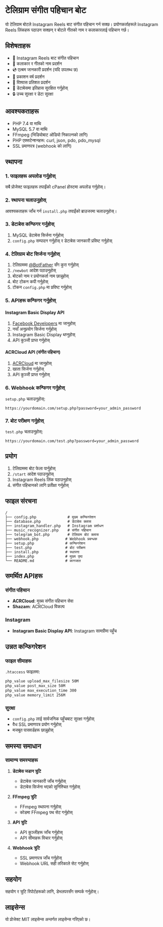 # टेलिग्राम संगीत पहिचान बोट

यो टेलिग्राम बोटले Instagram Reels बाट संगीत पहिचान गर्न सक्छ। प्रयोगकर्ताहरूले Instagram Reels लिंकहरू पठाउन सक्छन् र बोटले गीतको नाम र कलाकारलाई पहिचान गर्छ।

## विशेषताहरू

- 🎵 Instagram Reels बाट संगीत पहिचान
- 🎤 कलाकार र गीतको नाम प्रदर्शन
- 💿 एल्बम जानकारी प्रदर्शन (यदि उपलब्ध छ)
- 📅 प्रकाशन वर्ष प्रदर्शन
- 🎯 विश्वास प्रतिशत प्रदर्शन
- 💾 डेटाबेसमा इतिहास सुरक्षित गर्नुहोस्
- 🔒 उच्च सुरक्षा र डेटा सुरक्षा

## आवश्यकताहरू

- PHP 7.4 वा माथि
- MySQL 5.7 वा माथि
- FFmpeg (भिडियोबाट ओडियो निकाल्नको लागि)
- PHP एक्सटेन्शनहरू: curl, json, pdo, pdo_mysql
- SSL प्रमाणपत्र (webhook को लागि)

## स्थापना

### 1. फाइलहरू अपलोड गर्नुहोस्

सबै प्रोजेक्ट फाइलहरू तपाईंको cPanel होस्टमा अपलोड गर्नुहोस्।

### 2. स्थापना चलाउनुहोस्

आवश्यकताहरू जाँच गर्न `install.php` तपाईंको ब्राउजरमा चलाउनुहोस्।

### 3. डेटाबेस कन्फिगर गर्नुहोस्

1. MySQL डेटाबेस सिर्जना गर्नुहोस्
2. `config.php` सम्पादन गर्नुहोस् र डेटाबेस जानकारी प्रविष्ट गर्नुहोस्

### 4. टेलिग्राम बोट सिर्जना गर्नुहोस्

1. टेलिग्राममा [@BotFather](https://t.me/botfather) सँग कुरा गर्नुहोस्
2. `/newbot` आदेश पठाउनुहोस्
3. बोटको नाम र प्रयोगकर्ता नाम छान्नुहोस्
4. बोट टोकन कपी गर्नुहोस्
5. टोकन `config.php` मा प्रविष्ट गर्नुहोस्

### 5. APIहरू कन्फिगर गर्नुहोस्

#### Instagram Basic Display API
1. [Facebook Developers](https://developers.facebook.com/) मा जानुहोस्
2. नयाँ अनुप्रयोग सिर्जना गर्नुहोस्
3. Instagram Basic Display थप्नुहोस्
4. API कुञ्जी प्राप्त गर्नुहोस्

#### ACRCloud API (संगीत पहिचान)
1. [ACRCloud](https://www.acrcloud.com/) मा जानुहोस्
2. खाता सिर्जना गर्नुहोस्
3. API कुञ्जी प्राप्त गर्नुहोस्

### 6. Webhook कन्फिगर गर्नुहोस्

`setup.php` चलाउनुहोस्:

```
https://yourdomain.com/setup.php?password=your_admin_password
```

### 7. बोट परीक्षण गर्नुहोस्

`test.php` चलाउनुहोस्:

```
https://yourdomain.com/test.php?password=your_admin_password
```

## प्रयोग

1. टेलिग्राममा बोट फेला पार्नुहोस्
2. `/start` आदेश पठाउनुहोस्
3. Instagram Reels लिंक पठाउनुहोस्
4. संगीत पहिचानको लागि प्रतीक्षा गर्नुहोस्

## फाइल संरचना

```
/
├── config.php              # मुख्य कन्फिगरेशन
├── database.php            # डेटाबेस क्लास
├── instagram_handler.php   # Instagram प्रशोधन
├── music_recognizer.php    # संगीत पहिचान
├── telegram_bot.php        # टेलिग्राम बोट क्लास
├── webhook.php            # Webhook प्रबन्धक
├── setup.php              # कन्फिगरेशन
├── test.php               # बोट परीक्षण
├── install.php            # स्थापना
├── index.php              # मुख्य पृष्ठ
└── README.md              # कागजात
```

## समर्थित APIहरू

### संगीत पहिचान
- **ACRCloud**: मुख्य संगीत पहिचान सेवा
- **Shazam**: ACRCloud विकल्प

### Instagram
- **Instagram Basic Display API**: Instagram सामग्रीमा पहुँच

## उन्नत कन्फिगरेशन

### फाइल सीमाहरू
`.htaccess` फाइलमा:
```apache
php_value upload_max_filesize 50M
php_value post_max_size 50M
php_value max_execution_time 300
php_value memory_limit 256M
```

### सुरक्षा
- `config.php` लाई सार्वजनिक पहुँचबाट सुरक्षा गर्नुहोस्
- वैध SSL प्रमाणपत्र प्रयोग गर्नुहोस्
- मजबूत पासवर्डहरू छान्नुहोस्

## समस्या समाधान

### सामान्य समस्याहरू

1. **डेटाबेस जडान त्रुटि**
   - डेटाबेस जानकारी जाँच गर्नुहोस्
   - डेटाबेस सिर्जना भएको सुनिश्चित गर्नुहोस्

2. **FFmpeg त्रुटि**
   - FFmpeg स्थापना गर्नुहोस्
   - कोडमा FFmpeg पथ सेट गर्नुहोस्

3. **API त्रुटि**
   - API कुञ्जीहरू जाँच गर्नुहोस्
   - API सीमाहरू विचार गर्नुहोस्

4. **Webhook त्रुटि**
   - SSL प्रमाणपत्र जाँच गर्नुहोस्
   - Webhook URL सही तरिकाले सेट गर्नुहोस्

## सहयोग

सहयोग र त्रुटि रिपोर्टहरूको लागि, डेभलपरसँग सम्पर्क गर्नुहोस्।

## लाइसेन्स

यो प्रोजेक्ट MIT लाइसेन्स अन्तर्गत लाइसेन्स गरिएको छ।